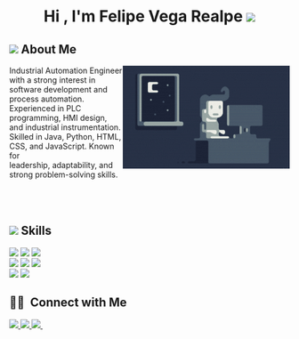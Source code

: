<h1 align="center"><b>Hi , I'm Felipe Vega Realpe  </b><img src="https://media.giphy.com/media/hvRJCLFzcasrR4ia7z/giphy.gif" width="35"></h1>

## <picture><img src = "https://raw.githubusercontent.com/7oSkaaa/7oSkaaa/refs/heads/main/Images/about_me.gif" width = 50px></picture> About Me


<img alt="Night Coding" src="https://raw.githubusercontent.com/AVS1508/AVS1508/master/assets/Night-Coding.gif" align="right"/>
Industrial Automation Engineer with a strong interest in software development and process automation. Experienced in PLC programming, HMI design, and industrial instrumentation. Skilled in Java, Python, HTML, CSS, and JavaScript. Known for <br> leadership, adaptability, and strong problem-solving skills.

<br>
<br>
<br>
<br>

## <img src="https://media2.giphy.com/media/QssGEmpkyEOhBCb7e1/giphy.gif?cid=ecf05e47a0n3gi1bfqntqmob8g9aid1oyj2wr3ds3mg700bl&rid=giphy.gif" width ="25"><b> Skills</b>
<img src="https://img.shields.io/badge/python-3670A0?style=for-the-badge&logo=python&logoColor=ffdd54">
<img src="https://img.shields.io/badge/javascript-%23323330.svg?style=for-the-badge&logo=javascript&logoColor=%23F7DF1E">
<img src="https://img.shields.io/badge/java-%23ED8B00.svg?style=for-the-badge&logo=openjdk&logoColor=white">
<br>
<img src="https://img.shields.io/badge/html5-%23E34F26.svg?style=for-the-badge&logo=html5&logoColor=white">
<img src="https://img.shields.io/badge/css3-%231572B6.svg?style=for-the-badge&logo=css3&logoColor=white">
<img src="https://img.shields.io/badge/bootstrap-%238511FA.svg?style=for-the-badge&logo=bootstrap&logoColor=white">
<br>
<img src="https://img.shields.io/badge/-Arduino-00979D?style=for-the-badge&logo=Arduino&logoColor=white">
<img src="https://img.shields.io/badge/php-%23777BB4.svg?style=for-the-badge&logo=php&logoColor=white">
<br>

## 🤝🏻 &nbsp;Connect with Me
<a href="https://www.linkedin.com/in/feliperealp/">
<img src="https://img.shields.io/badge/linkedin-%230077B5.svg?style=for-the-badge&logo=linkedin&logoColor=white">
</a>
<a href="mailto:feliprealp@gmail.com">
<img src="https://img.shields.io/badge/Gmail-D14836?style=for-the-badge&logo=gmail&logoColor=white">
</a>
<a href="https://www.instagram.com/feliperealp/">
<img src="https://img.shields.io/badge/Instagram-%23E4405F.svg?style=for-the-badge&logo=Instagram&logoColor=white">
</a>
<img src="">
